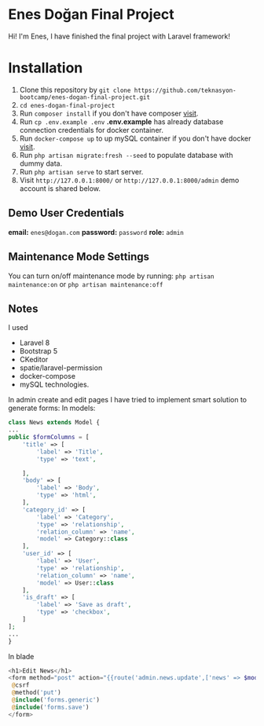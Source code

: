 # Enes Doğan Final Project

Hi! I'm Enes, I have finished the final project with Laravel framework!


# Installation

1.  Clone this repository by `git clone https://github.com/teknasyon-bootcamp/enes-dogan-final-project.git`
2. `cd enes-dogan-final-project`
3. Run `composer install` if you don't have composer [visit](https://getcomposer.org/).
4. Run `cp .env.example .env` **.env.example** has already database connection credentials for docker container.
5. Run `docker-compose up` to up mySQL container if you don't have docker [visit](https://www.docker.com/).
6. Run `php artisan migrate:fresh --seed` to populate database with dummy data.
7. Run `php artisan serve` to start server.
8. Visit `http://127.0.0.1:8000/` or `http://127.0.0.1:8000/admin` demo account is shared below.

## Demo User Credentials

**email:** `enes@dogan.com`
**password:** `password`
**role:** `admin`

## Maintenance Mode Settings
You can turn on/off maintenance mode by running:
`php artisan maintenance:on` or
 `php artisan maintenance:off`

## Notes
I used 
- Laravel 8
- Bootstrap 5
- CKeditor
- spatie/laravel-permission
- docker-compose
- mySQL
technologies.

In admin create and edit pages I have tried to implement smart solution to generate forms:
In models:
```php
class News extends Model {
...
public $formColumns = [
    'title' => [
        'label' => 'Title',
        'type' => 'text',

    ],
    'body' => [
        'label' => 'Body',
        'type' => 'html',
    ],
    'category_id' => [
        'label' => 'Category',
        'type' => 'relationship',
        'relation_column' => 'name',
        'model' => Category::class
    ],
    'user_id' => [
        'label' => 'User',
        'type' => 'relationship',
        'relation_column' => 'name',
        'model' => User::class
    ],
    'is_draft' => [
        'label' => 'Save as draft',
        'type' => 'checkbox',
    ]
];
...
}
```
In blade
```php
<h1>Edit News</h1>  
<form method="post" action="{{route('admin.news.update',['news' => $model->id])}}">  
 @csrf  
 @method('put')  
 @include('forms.generic')  
 @include('forms.save')  
</form>
```
